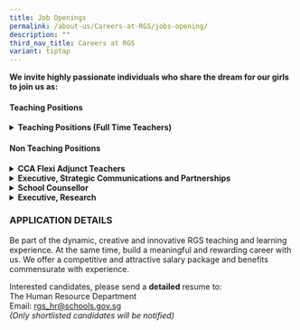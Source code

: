 ```yaml
---
title: Job Openings
permalink: /about-us/Careers-at-RGS/jobs-opening/
description: ""
third_nav_title: Careers at RGS
variant: tiptap
---
```

<p><strong>We invite highly passionate individuals who share the dream for our girls to join us as:</strong>
<br>
</p>
<h4>Teaching Positions</h4>
<div data-type="detailGroup" class="isomer-accordion-group isomer-accordion isomer-accordion-white">
<details class="isomer-details">
<summary><strong>Teaching Positions (Full Time Teachers)</strong>
</summary>
<div data-type="detailsContent" class="isomer-details-content">
<p></p>
<p>Be part of a team that learns and grows together, designs forward-looking
curriculum, and boldly explores approaches for nurturing high-ability learners.</p>
<p></p>
<p>Join us, for a unique opportunity to hone the craft of teaching and to
be part of a school environment that values and promotes professional learning.
Our students are creative, self-disciplined and motivated, and we invite
you to join us in nurturing them <strong>thinkers</strong>, <strong>leaders</strong>&nbsp;and <strong>pioneers</strong> of
the future..
<br>
</p>
<h3><strong>Full-Time Teachers</strong></h3>
<table style="minWidth: 50px">
<colgroup>
<col>
<col>
</colgroup>
<tbody>
<tr>
<td rowspan="1" colspan="1">
<p><strong>S/N</strong>
</p>
</td>
<td rowspan="1" colspan="1">
<p><strong>Subject Main</strong>
</p>
</td>
</tr>
<tr>
<td rowspan="1" colspan="1">
<p>1</p>
</td>
<td rowspan="1" colspan="1">
<p>English Language &amp; Literature</p>
</td>
</tr>
<tr>
<td rowspan="1" colspan="1">
<p>2.</p>
</td>
<td rowspan="1" colspan="1">
<p>Mathematics</p>
</td>
</tr>
<tr>
<td rowspan="1" colspan="1">
<p>3.</p>
</td>
<td rowspan="1" colspan="1">
<p>Physics</p>
</td>
</tr>
<tr>
<td rowspan="1" colspan="1">
<p>4.</p>
</td>
<td rowspan="1" colspan="1">
<p>Higher Chinese Language</p>
</td>
</tr>
</tbody>
</table>
<p></p>
<p><strong>We are looking for candidates with the following attributes:</strong>
</p>
<ul data-tight="true" class="tight">
<li>
<p>Believes first of all in nurturing the child as a whole person, and who
have a strong belief in every student’s ability and motivation to learn.</p>
</li>
<li>
<p>Possesses at least a Bachelor's Degree from a recognized university with
relevant teaching subject(s)</p>
</li>
<li>
<p>A Post-Graduate Diploma in Education (PGDE) is preferred</p>
</li>
<li>
<p>Possesses deep knowledge of their subject discipline and an openness to
explore connections across disciplines.&nbsp; Our curriculum is developed
in a constructive context that encourages students to make connections
across the disciplines.</p>
</li>
<li>
<p>Believes the teacher is a model, mentor, and coach in the creation of
a learning environment that challenges students in learning, inquiry and
leadership; and</p>
</li>
<li>
<p>Is able to work well, whether in a team or individual setting</p>
</li>
<li>
<p>Be part of the dynamic, creative and innovative RGS teaching and learning
experience. At the same time, build a meaningful and rewarding career with
us. We offer a competitive and attractive salary package and benefits commensurate
with experience</p>
</li>
</ul>
</div>
</details>
</div>
<h4>Non Teaching Positions</h4>
<div data-type="detailGroup" class="isomer-accordion isomer-accordion-white">
<details class="isomer-details">
<summary><strong>CCA Flexi Adjunct Teachers</strong>
</summary>
<div data-type="detailsContent" class="isomer-details-content">
<p>Teachers-in-charge of co-curricular activities (CCA) play an important
role in managing the CCA in a school. Your main responsibilities as a CCA
teacher are:</p>
<p></p>
<ul data-tight="true" class="tight">
<li>
<p>To collaborate with other teachers IC of CCA and the coach/ instructor
in delivery of the CCA Programme to achieve CCA objectives</p>
</li>
<li>
<p>To monitor students’ participation</p>
</li>
<li>
<p>To assist in coordinating CCA resources for effective CCA delivery and
ensure that CCA attendance are submitted on time and with accuracy&nbsp;</p>
</li>
</ul>
<p></p>
<p><strong>Requirements</strong>
</p>
<ul data-tight="true" class="tight">
<li>
<p>Good team player with strong communication and interpersonal skills</p>
</li>
<li>
<p>Able to commit to up to 1 academic year</p>
</li>
<li>
<p>Prior teaching experience or experience working on youth programmes is
an advantage</p>
</li>
<li>
<p>Registered with MOE as FAJT</p>
</li>
</ul>
</div>
</details>
<details class="isomer-details">
<summary><strong>Executive, Strategic Communications and Partnerships</strong>
</summary>
<div data-type="detailsContent" class="isomer-details-content">
<p>We are seeking a dynamic and passionate Strategic Communications and Partnerships
Executive to support key functions, including partnership development,
stakeholder engagement, strategic communications, and events planning and
engagement. This role requires a proactive professional who can strengthen
strategic partnerships with key stakeholders, enhance engagement efforts,
drive innovative programs and cross-functional projects.
<br>
<br>Key Responsibilities</p>
<p>
<br>Partnerships &amp; Stakeholder Engagement
<br>
<br>• Coordinate engagement and volunteer opportunities for Parents of RGS
and RGS Alumnae.
<br>• Oversee operations of the RGS Store, Parents of RGS/RGS Alumnae online
merchandise shop (including product planning, vendor liaison, inventory
management and monthly reporting).
<br>• Develop sustainable strategies for partner engagement and relationship
building with various stakeholders.
<br>• Collaborate with programme coordinators and partners to leverage on
external expertise and resources for partnership initiatives and collaboration
opportunities.
<br>• Plan, implement, and evaluate various partnership initiatives with clearly
defined objectives, deliverables, and success indicators to ensure optimal
outcomes.
<br>
<br>Strategic Communications
<br>
<br>• Publish all collaterals, events and announcements across official digital
platforms in a timely and coordinated manner.
<br>• Ensure seamless alignment, content accuracy and brand consistency in
all school messaging and communications.
<br>• Provide photography and videography coverage for school events, activities
and management of digital media asset libraries.
<br>Requirements
<br>• Degree or Diploma in Communications, Arts and Social Sciences or other
related fields of study.
<br>• Minimum 2 years of relevant experience in partnership development, stakeholder
engagement and strategic communications.
<br>• Hands-on experience in basic photography, videography and digital publishing
would be advantageous.
<br>• Excellent interpersonal, communication and stakeholder management skills.
<br>• Proficient in Microsoft Office Suite (Word, Excel, PowerPoint, Outlook).
<br>
<br>
<br>(We regret only shortlisted candidates will be notified)</p>
</div>
</details>
<details class="isomer-details">
<summary><strong>School Counsellor</strong>
</summary>
<div data-type="detailsContent" class="isomer-details-content">
<p>You will report to the Head, Guidance Services, in the following areas:
<br>
<br>1. Establish, implement, and evaluate the school counselling and guidance
programme
<br>
<br>• Design and deliver developmentally appropriate initiatives that promote
students’ social, emotional, and mental well-being.
<br>Implement strategies for early identification and intervention of students
with emotional, behavioural, or mental health concerns.
<br>• Develop and refine a tiered referral and support system that ensures
timely and effective care.
<br>• Maintain accurate and professional documentation of counselling sessions
and provide periodic reports to school management on counselling trends
and student needs.
<br>• Contribute expertise in child and adolescent development to the design,
delivery, and evaluation of the school’s guidance curriculum and well-being
programmes.
<br>• Plan and conduct training sessions for staff and parents on counselling-related
topics and emerging adolescent issues.
<br>• Build and sustain partnerships with external agencies, mental health
professionals, and community services to support referrals and multidisciplinary
care.
<br>
<br>2. Provide socio-emotional counselling and consultation support
<br>
<br>• Offer direct counselling (individual and group) to students facing emotional,
social, behavioural, or mental health challenges.
<br>• Collaborate with key school personnel through structured case management
discussions to ensure coordinated and holistic care for students.
<br>• Engage parents/guardians in the counselling process and conduct home
visits where appropriate.
<br>• Refer students and families to relevant community or specialist services
as needed.
<br>
<br>
<br>3. Support school staff in student well-being, behavioural management,
and crisis intervention
<br>
<br>• Advise and support teachers on managing students with socio-emotional
or behavioural needs, including input on student development, classroom
interventions, and support strategies.
<br>• Provide crisis intervention and support to students experiencing acute
emotional distress or risk situations.
<br>• Support the school’s crisis management processes and contribute to the
post-crisis recovery plan.
<br>
<br>Requirements
<br>
<br>• Relevant Postgraduate qualification in counselling, psychology, social
work or equivalent
<br>• Minimum 3 years of working experience in counselling, preferably with
children or adolescents in an educational or adolescence-related setting.
<br>• Possess an open mind, flexibility and cultural sensitivity
<br>• Excellent interpersonal, communication and networking skills
<br>• Strong collaborative and time management skills
<br>• Ability to design and implement systems and structures
<br>• Experience in developing digital content (e.g. videos, infographics,
online toolkits) for adolescence education in mental health and well-being
would be an advantage.
<br>
<br>(We regret only shortlisted candidates will be notified)</p>
</div>
</details>
<details class="isomer-details">
<summary><strong>Executive, Research</strong>
</summary>
<div data-type="detailsContent" class="isomer-details-content">
<p>We are seeking a dedicated Research Executive to join the Centre for Pedagogical
Research &amp; Learning (PeRL) team. You will be responsible for driving
research and analytics to support the school’s mission of fostering evidence-backed
teaching and learning practices. This role involves contributing to the
strategic planning of key research projects and pedagogical innovation
through data-driven insights and cross-departmental collaboration.
<br>
<br>Key Responsibilities
<br>
<br>Research and Data Analysis
<br>• Conduct literature reviews to inform school-based research and innovation
projects.
<br>• Collect, analyze and synthesize qualitative and quantitative data from
surveys, focus groups, dialogues and classroom observations to generate
actionable insights.
<br>• Develop visuals, dashboards and reports that translate research findings
into strategic recommendations for school improvement.
<br>
<br>Professional Learning
<br>• Present and communicate research findings to various stakeholders.
<br>• Provide logistical and content support for PeRL’s professional learning
events.
<br>• Coordinate the publication and sharing of research findings in print,
digital and presentation formats.
<br>• Provide research support by building teachers’ capacity in research
literacy through consultation, workshops and co-created resources that
support practitioner inquiry.
<br>• Collaborate with other departments to advance learning and innovation
in alignment with the school’s evolving needs and strategic direction.
<br>
<br>Information Management
<br>• Maintain project documentation, submissions and records of ongoing research
projects.
<br>• Manage PeRL’s research databases, archives, inventories and resource
repositories to ensure accuracy and accessibility.
<br>• Support the digitization of research processes to enhance data accuracy,
streamline access and promote collaboration among departments.
<br>
<br>Requirements
<br>• Degree or Diploma in Education, Social Sciences, Psychology, Statistics,
or related fields of study.
<br>• Minimum 1–2 years of relevant experience in research, data analysis
or education-related work.
<br>• Proficient in Microsoft Office Suite (Word, Excel, PowerPoint, Outlook)
and basic statistical or data analysis tools (eg. SPSS Statistics, Google
Sheets).
<br>• Strong analytical, documentation and organizational skills with familiarity
in research methodologies.
<br>• Excellent team player with good interpersonal skills and the ability
to work independently.</p>
</div>
</details>
</div>
<p></p>
<h3><strong>APPLICATION DETAILS</strong></h3>
<p>Be part of the dynamic, creative and innovative RGS teaching and learning
experience. At the same time, build a meaningful and rewarding career with
us. We offer a competitive and attractive salary package and benefits commensurate
with experience.</p>
<p>Interested candidates, please send a <strong>detailed</strong> resume to:
<br>The Human Resource Department
<br>Email:&nbsp;<a href="mailto:rgs_hr@schools.gov.sg" rel="noopener noreferrer nofollow" target="_blank">rgs_hr@schools.gov.sg</a> 
<br><em>(Only shortlisted candidates will be notified)</em>
</p>